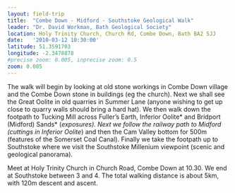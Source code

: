 ```yaml
---
layout: field-trip
title:  "Combe Down - Midford - Southstoke Geological Walk"
leader: "Dr. David Workman, Bath Geological Society"
location: Holy Trinity Church, Church Rd, Combe Down, Bath BA2 5JJ
date:   '2010-03-12 10:30:00'
latitude: 51.3591703
longitude: -2.3478878
#precise zoom: 0.005, inprecise zoom: 0.5
zoom: 0.005
---
```

The walk will begin by looking at old stone workings in Combe Down village and the Combe Down stone in buildings (eg the church). Next we shall see the Great Oolite in old quarries in Summer Lane (anyone wishing to get up close to quarry walls should bring a hard hat). We then walk down the footpath to Tucking Mill across Fuller’s Earth, Inferior Oolite* and Bridport (Midford) Sands* (*exposures). Next we follow the railway path to Midford (cuttings in Inferior Oolite*) and then the Cam Valley bottom for 500m (features of the Somerset Coal Canal). Finally we take the footpath up to Southstoke where we visit the Southstoke Millenium viewpoint (scenic and geological panorama).

Meet at Holy Trinity Church in Church Road, Combe Down at 10.30. We end at Southstoke between 3 and 4. The total walking distance is about 5km, with 120m descent and ascent.